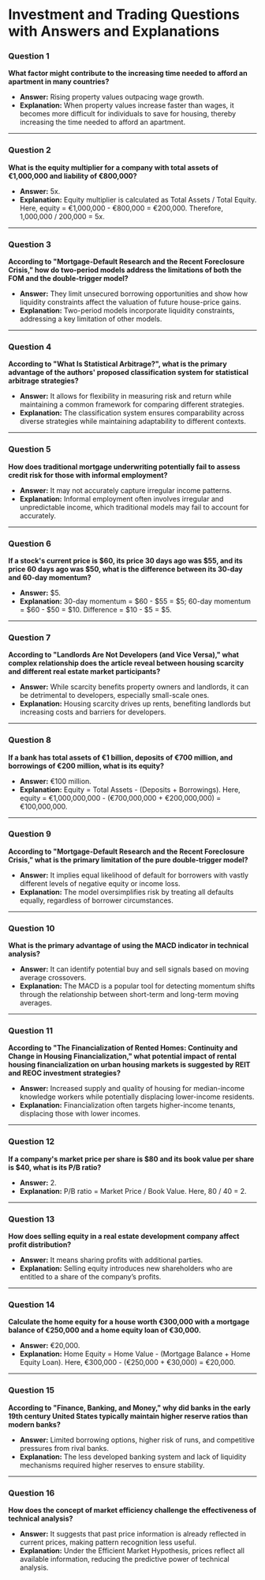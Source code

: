 # Investment and Trading Questions with Answers and Explanations

### Question 1
**What factor might contribute to the increasing time needed to afford an apartment in many countries?**

- **Answer:** Rising property values outpacing wage growth.
- **Explanation:** When property values increase faster than wages, it becomes more difficult for individuals to save for housing, thereby increasing the time needed to afford an apartment.

---

### Question 2
**What is the equity multiplier for a company with total assets of €1,000,000 and liability of €800,000?**

- **Answer:** 5x.
- **Explanation:** Equity multiplier is calculated as Total Assets / Total Equity. Here, equity = €1,000,000 - €800,000 = €200,000. Therefore, 1,000,000 / 200,000 = 5x.

---

### Question 3
**According to "Mortgage-Default Research and the Recent Foreclosure Crisis," how do two-period models address the limitations of both the FOM and the double-trigger model?**

- **Answer:** They limit unsecured borrowing opportunities and show how liquidity constraints affect the valuation of future house-price gains.
- **Explanation:** Two-period models incorporate liquidity constraints, addressing a key limitation of other models.

---

### Question 4
**According to "What Is Statistical Arbitrage?", what is the primary advantage of the authors' proposed classification system for statistical arbitrage strategies?**

- **Answer:** It allows for flexibility in measuring risk and return while maintaining a common framework for comparing different strategies.
- **Explanation:** The classification system ensures comparability across diverse strategies while maintaining adaptability to different contexts.

---

### Question 5
**How does traditional mortgage underwriting potentially fail to assess credit risk for those with informal employment?**

- **Answer:** It may not accurately capture irregular income patterns.
- **Explanation:** Informal employment often involves irregular and unpredictable income, which traditional models may fail to account for accurately.

---

### Question 6
**If a stock's current price is $60, its price 30 days ago was $55, and its price 60 days ago was $50, what is the difference between its 30-day and 60-day momentum?**

- **Answer:** $5.
- **Explanation:** 30-day momentum = $60 - $55 = $5; 60-day momentum = $60 - $50 = $10. Difference = $10 - $5 = $5.

---

### Question 7
**According to "Landlords Are Not Developers (and Vice Versa)," what complex relationship does the article reveal between housing scarcity and different real estate market participants?**

- **Answer:** While scarcity benefits property owners and landlords, it can be detrimental to developers, especially small-scale ones.
- **Explanation:** Housing scarcity drives up rents, benefiting landlords but increasing costs and barriers for developers.

---

### Question 8
**If a bank has total assets of €1 billion, deposits of €700 million, and borrowings of €200 million, what is its equity?**

- **Answer:** €100 million.
- **Explanation:** Equity = Total Assets - (Deposits + Borrowings). Here, equity = €1,000,000,000 - (€700,000,000 + €200,000,000) = €100,000,000.

---

### Question 9
**According to "Mortgage-Default Research and the Recent Foreclosure Crisis," what is the primary limitation of the pure double-trigger model?**

- **Answer:** It implies equal likelihood of default for borrowers with vastly different levels of negative equity or income loss.
- **Explanation:** The model oversimplifies risk by treating all defaults equally, regardless of borrower circumstances.

---

### Question 10
**What is the primary advantage of using the MACD indicator in technical analysis?**

- **Answer:** It can identify potential buy and sell signals based on moving average crossovers.
- **Explanation:** The MACD is a popular tool for detecting momentum shifts through the relationship between short-term and long-term moving averages.

---

### Question 11
**According to "The Financialization of Rented Homes: Continuity and Change in Housing Financialization," what potential impact of rental housing financialization on urban housing markets is suggested by REIT and REOC investment strategies?**

- **Answer:** Increased supply and quality of housing for median-income knowledge workers while potentially displacing lower-income residents.
- **Explanation:** Financialization often targets higher-income tenants, displacing those with lower incomes.

---

### Question 12
**If a company's market price per share is $80 and its book value per share is $40, what is its P/B ratio?**

- **Answer:** 2.
- **Explanation:** P/B ratio = Market Price / Book Value. Here, 80 / 40 = 2.

---

### Question 13
**How does selling equity in a real estate development company affect profit distribution?**

- **Answer:** It means sharing profits with additional parties.
- **Explanation:** Selling equity introduces new shareholders who are entitled to a share of the company’s profits.

---

### Question 14
**Calculate the home equity for a house worth €300,000 with a mortgage balance of €250,000 and a home equity loan of €30,000.**

- **Answer:** €20,000.
- **Explanation:** Home Equity = Home Value - (Mortgage Balance + Home Equity Loan). Here, €300,000 - (€250,000 + €30,000) = €20,000.

---

### Question 15
**According to "Finance, Banking, and Money," why did banks in the early 19th century United States typically maintain higher reserve ratios than modern banks?**

- **Answer:** Limited borrowing options, higher risk of runs, and competitive pressures from rival banks.
- **Explanation:** The less developed banking system and lack of liquidity mechanisms required higher reserves to ensure stability.

---

### Question 16
**How does the concept of market efficiency challenge the effectiveness of technical analysis?**

- **Answer:** It suggests that past price information is already reflected in current prices, making pattern recognition less useful.
- **Explanation:** Under the Efficient Market Hypothesis, prices reflect all available information, reducing the predictive power of technical analysis.

